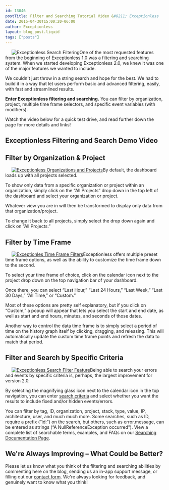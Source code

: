 ```yaml
---
id: 13046
postTitle: Filter and Searching Tutorial Video &#8211; Exceptionless
date: 2015-04-30T15:00:20-06:00
author: Exceptionless
layout: blog_post.liquid
tags: ["posts"]
---
```

<img loading="lazy" class="alignright wp-image-13067 size-full" style="margin-left: 20px;" src="/assets/filter-search.png" alt="Exceptionless Search Filtering" width="260" height="260" data-id="13054" srcset="/assets/filter-search.png 260w, /assets/filter-search-150x150.png 150w" sizes="(max-width: 260px) 100vw, 260px" />One of the most requested features from the beginning of Exceptionless 1.0 was a filtering and searching system. When we started developing Exceptionless 2.0, we knew it was one of the major features we wanted to include.

We couldn't just throw in a string search and hope for the best. We had to build it in a way that let users perform basic and advanced filtering, easily, with fast and streamlined results.

**Enter Exceptionless filtering and searching.** You can filter by organization, project, multiple time frame selectors, and specific event variables (with modifiers).

Watch the video below for a quick test drive, and read further down the page for more details and links!<!--more-->

## Exceptionless Filtering and Search Demo Video


## Filter by Organization & Project

[<img loading="lazy" class="alignright size-medium wp-image-13047" style="margin-left: 20px;" src="/assets/filter-by-project-organization-300x208.png" alt="Exceptionless Organizations and Projects" width="300" height="208" data-id="13047" srcset="/assets/filter-by-project-organization-300x208.png 300w, /assets/filter-by-project-organization.png 593w" sizes="(max-width: 300px) 100vw, 300px" />](/_site/assets/filter-by-project-organization.png)By default, the dashboard loads up with all projects selected.

To show only data from a specific organization or project within an organization, simply click on the &#8220;All Projects&#8221; drop down in the top left of the dashboard and select your organization or project.

Whatever view you are in will then be transformed to display only data from that organization/project.

To change it back to all projects, simply select the drop down again and click on &#8220;All Projects.&#8221;

## Filter by Time Frame

[<img loading="lazy" class="alignright size-medium wp-image-13048" style="margin-left: 20px;" src="/assets/filter-by-timeframe-300x205.png" alt="Exceptionles Time Frame Filters" width="300" height="205" data-id="13048" srcset="/assets/filter-by-timeframe-300x205.png 300w, /assets/filter-by-timeframe.png 675w" sizes="(max-width: 300px) 100vw, 300px" />](/_site/assets/filter-by-timeframe.png)Exceptionless offers multiple preset time frame options, as well as the ability to customize the time frame down to the second.

To select your time frame of choice, click on the calendar icon next to the project drop down on the top navigation bar of your dashboard.

Once there, you can select &#8220;Last Hour,&#8221; &#8220;Last 24 Hours,&#8221; &#8220;Last Week,&#8221; &#8220;Last 30 Days,&#8221; &#8220;All Time,&#8221; or &#8220;Custom.&#8221;

Most of these options are pretty self explanatory, but if you click on &#8220;Custom,&#8221; a popup will appear that lets you select the start and end date, as well as start and end hours, minutes, and seconds of those dates.

Another way to control the data time frame is to simply select a period of time on the history graph itself by clicking, dragging, and releasing. This will automatically update the custom time frame points and refresh the data to match that period.

## Filter and Search by Specific Criteria

[<img loading="lazy" class="alignright wp-image-13063 size-medium" style="margin-left: 20px;" src="/assets/filter-by-search-filter-criteria-300x203.png" alt="Exceptionless Search Filter Feature" width="300" height="203" data-id="13049" srcset="/assets/filter-by-search-filter-criteria-300x203.png 300w, /assets/filter-by-search-filter-criteria.png 774w" sizes="(max-width: 300px) 100vw, 300px" />](/_site/assets/filter-by-search-filter-criteria.png)Being able to search your errors and events by specific criteria is, perhaps, the largest improvement for version 2.0.

By selecting the magnifying glass icon next to the calendar icon in the top navigation, you can enter <a title="Exceptionless Search Filter Documentation" href="http://docs.exceptionless.com/contents/search/" target="_blank">search criteria</a> and select whether you want the results to include fixed and/or hidden events/errors.

You can filter by tag, ID, organization, project, stack, type, value, IP, architecture, user, and much much more. Some searches, such as ID, require a prefix (&#8220;id:&#8221;) on the search, but others, such as error.message, can be entered as strings (&#8220;A NullReferenceException occurred&#8221;). View a complete list of searchable terms, examples, and FAQs on our <a title="Exceptionless Search Documentation" href="http://docs.exceptionless.com/contents/search/" target="_blank">Searching Documentation Page</a>.

## We're Always Improving &#8211; What Could be Better?

Please let us know what you think of the filtering and searching abilities by commenting here on the blog, sending us an in-app support message, or filling out our [contact form](/contact/ "Exceptionless Contact Form"). We're always looking for feedback, and genuinely want to know what you think!

